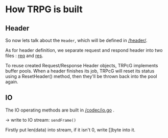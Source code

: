 # How TRPG is built

## Header

So now lets talk about the `Header`, which will be defined in [/header/](/header/).

As for header definition, we separate request and respond header into two files : [req](header/req_header.go) and [res](header/res_header.go).

To reuse created Request/Response Header objects, TRPcG implements buffer pools. When a header finishes its job, TRPcG will reset its status using a ResetHeader() method, then they'll be thrown back into the pool again.

## IO

The IO operating methods are built in [/codec/io.go](/codec/io.go) .

-> write to IO stream: `sendFrame()`

Firstly put len(data) into stream, if it isn't 0, write []byte into it.